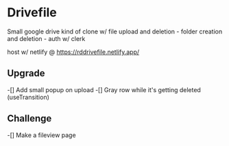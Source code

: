 # Drivefile

Small google drive kind of clone w/ file upload and deletion - folder creation and deletion - auth w/ clerk

host w/ netlify @ https://rddrivefile.netlify.app/

## Upgrade

-[] Add small popup on upload
-[] Gray row while it's getting deleted (useTransition)

## Challenge

-[] Make a fileview page
